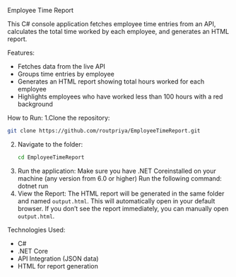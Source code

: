 Employee Time Report

This C# console application fetches employee time entries from an API, calculates the total time worked by each employee, and generates an HTML report. 

Features:
- Fetches data from the live API
- Groups time entries by employee
- Generates an HTML report showing total hours worked for each employee
- Highlights employees who have worked less than 100 hours with a red background

How to Run:
1.Clone the repository:
   ```bash
   git clone https://github.com/routpriya/EmployeeTimeReport.git
````
2. Navigate to the folder:
   ```bash
   cd EmployeeTimeReport
   ```
3. Run the application:
   Make sure you have .NET Coreinstalled on your machine (any version from 6.0 or higher)
   Run the following command: 
   dotnet run
4. View the Report:
The HTML report will be generated in the same folder and named `output.html`. This will automatically open in your default browser.
If you don’t see the report immediately, you can manually open `output.html`.

Technologies Used:
* C#
* .NET Core
* API Integration (JSON data)
* HTML for report generation

